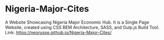 # Nigeria-Major-Cites

A Website Showcasing Nigeria Major Economic Hub. It is a Single Page Website, created using CSS BEM Architecture, SASS, and Gulp.js Build Tool.  Link: https://neorusse.github.io/Nigeria-Major-Cites/
